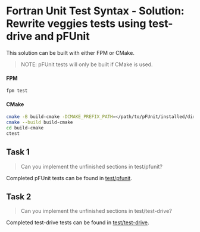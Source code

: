 # Fortran Unit Test Syntax - Solution: Rewrite veggies tests using test-drive and pFUnit

This solution can be built with either FPM or CMake.

> NOTE: pFUnit tests will only be built if CMake is used.

#### FPM

```sh
fpm test
```

#### CMake

```sh
cmake -B build-cmake -DCMAKE_PREFIX_PATH=</path/to/pFUnit/installed/dir>
cmake --build build-cmake
cd build-cmake
ctest
```

## Task 1

> Can you implement the unfinished sections in test/pfunit?

Completed pFUnit tests can be found in [test/pfunit](./test/pfunit/).

## Task 2

> Can you implement the unfinished sections in test/test-drive?

Completed test-drive tests can be found in [test/test-drive](./test/test-drive/).
